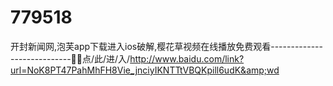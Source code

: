 # 779518
开封新闻网,泡芙app下载进入ios破解,樱花草视频在线播放免费观看----------------------------🐜🐜点/此/进/入/http://www.baidu.com/link?url=NoK8PT47PahMhFH8Vie_jnciyIKNTTtVBQKpill6udK&amp;wd
